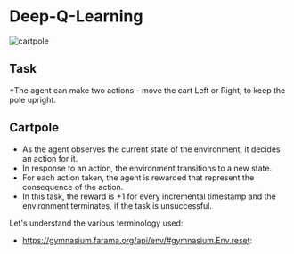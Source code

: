 # Deep-Q-Learning

![cartpole](https://github.com/SubhamZap/Deep-Q-Learning/assets/96906297/4826489c-2338-43fa-b3c0-c6b9ecb4b505)

## Task
*The agent can make two actions - move the cart Left or Right, to keep the pole upright.

## Cartpole
- As the agent observes the current state of the environment, it decides an action for it.
- In response to an action, the environment transitions to a new state.
- For each action taken, the agent is rewarded that represent the consequence of the action.
- In this task, the reward is +1 for every incremental timestamp and the environment terminates, if the task is unsuccessful.

Let's understand the various terminology used:
- https://gymnasium.farama.org/api/env/#gymnasium.Env.reset: 
